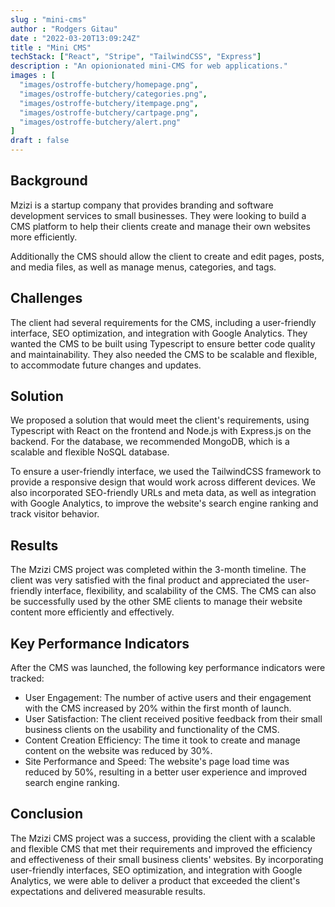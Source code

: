 ```yaml
---
slug : "mini-cms"
author : "Rodgers Gitau"
date : "2022-03-20T13:09:24Z"
title : "Mini CMS"
techStack: ["React", "Stripe", "TailwindCSS", "Express"]
description : "An opionionated mini-CMS for web applications."
images : [
  "images/ostroffe-butchery/homepage.png",
  "images/ostroffe-butchery/categories.png",
  "images/ostroffe-butchery/itempage.png",
  "images/ostroffe-butchery/cartpage.png",
  "images/ostroffe-butchery/alert.png"
]
draft : false
---
```


## Background

Mzizi is a startup company that provides branding and software development services to small businesses. They were looking to build a CMS platform to help their clients create and manage their own websites more efficiently. 

Additionally the CMS should allow  the client to create and edit pages, posts, and media files, as well as manage menus, categories, and tags.

## Challenges

The client had several requirements for the CMS, including a user-friendly interface, SEO optimization, and integration with Google Analytics. They wanted the CMS to be built using Typescript to ensure better code quality and maintainability. They also needed the CMS to be scalable and flexible, to accommodate future changes and updates.

## Solution

We proposed a solution that would meet the client's requirements, using Typescript with React on the frontend and Node.js with Express.js on the backend. For the database, we recommended MongoDB, which is a scalable and flexible NoSQL database.

To ensure a user-friendly interface, we used the TailwindCSS framework to provide a responsive design that would work across different devices. We also incorporated SEO-friendly URLs and meta data, as well as integration with Google Analytics, to improve the website's search engine ranking and track visitor behavior.

## Results

The Mzizi CMS project was completed within the 3-month timeline. The client was very satisfied with the final product and appreciated the user-friendly interface, flexibility, and scalability of the CMS. The CMS can also be successfully used by the other SME clients to manage their website content more efficiently and effectively.

## Key Performance Indicators

After the CMS was launched, the following key performance indicators were tracked:

- User Engagement: The number of active users and their engagement with the CMS increased by 20% within the first month of launch.
- User Satisfaction: The client received positive feedback from their small business clients on the usability and functionality of the CMS.
- Content Creation Efficiency: The time it took to create and manage content on the website was reduced by 30%.
- Site Performance and Speed: The website's page load time was reduced by 50%, resulting in a better user experience and improved search engine ranking.

## Conclusion

The Mzizi CMS project was a success, providing the client with a scalable and flexible CMS that met their requirements and improved the efficiency and effectiveness of their small business clients' websites. By incorporating user-friendly interfaces, SEO optimization, and integration with Google Analytics, we were able to deliver a product that exceeded the client's expectations and delivered measurable results.



